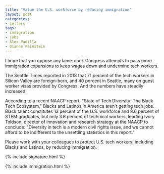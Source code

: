 ```yaml
---
title: "Value the U.S. workforce by reducing immigration"
layout: post
categories:
- Letters
tags:
- immigration
- jobs
- Alex Padilla
- Dianne Feinstein
---
```


I hope that you oppose any lame-duck Congress attempts to pass more immigration expansions to keep wages down and undermine tech workers.

The Seattle Times reported in 2018 that 71 percent of the tech workers in Silicon Valley are foreign-born, and 40 percent in Seattle, many on guest worker visas provided by Congress. And the numbers have steadily increased.

According to a recent NAACP report, "State of Tech Diversity: The Black Tech Ecosystem," Blacks and Latinos in America aren't getting tech jobs. Black talent constitutes 13 percent of the U.S. workforce and 8.6 percent of STEM graduates, but only 3.6 percent of technical workers, leading Ivory Toldson, director of innovation and research strategy at the NAACP to conclude: "Diversity in tech is a modern civil rights issue, and we cannot afford to be indifferent to the unsettling statistics in this report."

Please work with your colleagues to protect U.S. tech workers, including Blacks and Latinos, by reducing immigration.

{% include signature.html %}

{% include immigration.html %}
